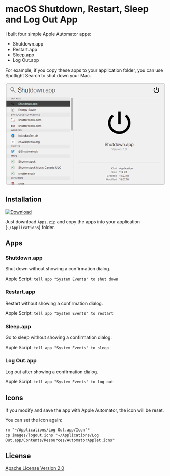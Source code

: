# macOS Shutdown, Restart, Sleep and Log Out App

I built four simple Apple Automator apps:

* Shutdown.app
* Restart.app
* Sleep.app
* Log Out.app

For example, if you copy these apps to your application folder, you can use Spotlight Search to shut down your Mac.

![Spotlight](images/shutdown-spotlight.png)


## Installation

[![Download](https://www.nkn-it.de/img/download_button_200px.png)](https://github.com/Cyclenerd/macos-missing-shutdown-app/releases/download/v1.0/Apps.zip)

Just download `Apps.zip` and copy the apps into your application (`~/Applications`) folder.

## Apps

### Shutdown.app

Shut down without showing a confirmation dialog.

Apple Script:
`tell app "System Events" to shut down`


### Restart.app

Restart without showing a confirmation dialog.

Apple Script:
`tell app "System Events" to restart`


### Sleep.app

Go to sleep without showing a confirmation dialog.

Apple Script:
`tell app "System Events" to sleep`


### Log Out.app

Log out after showing a confirmation dialog.

Apple Script:
`tell app "System Events" to log out`


## Icons

If you modify and save the app with Apple Automator, the icon will be reset.

You can set the icon again:

```
rm "~/Applications/Log Out.app/Icon"*
cp images/logout.icns "~/Applications/Log Out.app/Contents/Resources/AutomatorApplet.icns"
```

## License

[Apache License Version 2.0](https://www.apache.org/licenses/LICENSE-2.0)